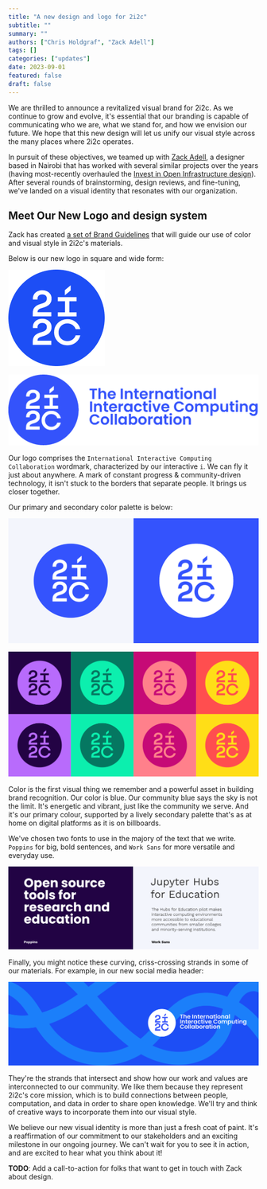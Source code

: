 ```yaml
---
title: "A new design and logo for 2i2c"
subtitle: ""
summary: ""
authors: ["Chris Holdgraf", "Zack Adell"]
tags: []
categories: ["updates"]
date: 2023-09-01
featured: false
draft: false
---
```


We are thrilled to announce a revitalized visual brand for 2i2c. As we continue to grow and evolve, it's essential that our branding is capable of communicating who we are, what we stand for, and how we envision our future. We hope that this new design will let us unify our visual style across the many places where 2i2c operates.

In pursuit of these objectives, we teamed up with [Zack Adell](https://www.behance.net/iamzackadell), a designer based in Nairobi that has worked with several similar projects over the years (having most-recently overhauled the [Invest in Open Infrastructure design](https://investinopen.org/blog/introducing-our-new-logo-and-visual-identity/)). After several rounds of brainstorming, design reviews, and fine-tuning, we've landed on a visual identity that resonates with our organization.

## Meet Our New Logo and design system

Zack has created [a set of Brand Guidelines](https://docs.google.com/presentation/d/1O36_yjTSKiXB9_yAnj4QnF_sob1z_GQmcfIVrZ_ymeY/edit?usp=sharing) that will guide our use of color and visual style in 2i2c's materials.

Below is our new logo in square and wide form:

![Our square logo](logo.png)

![Our wide logo](logo-wide.png)

Our logo comprises the `International Interactive Computing Collaboration` wordmark, characterized by our interactive `i`.
We can fly it just about anywhere.
A mark of constant progress & community-driven technology, it isn't stuck to the borders that separate people.
It brings us closer together.

Our primary and secondary color palette is below:

![Primary color palette](logo-colors-primary.png)

![Secondary color palette](logo-colors-secondary.png)

Color is the first visual thing we remember and a powerful asset in building brand recognition.
Our color is blue.
Our community blue says the sky is not the limit. It's energetic and vibrant, just like the community we serve.
And it's our primary colour, supported by a lively secondary palette that's as at home on digital platforms as it is on billboards.

We've chosen two fonts to use in the majory of the text that we write.
`Poppins` for big, bold sentences, and `Work Sans` for more versatile and everyday use.

![Examples of our two primary font choices](typography.png)

Finally, you might notice these curving, criss-crossing strands in some of our materials.
For example, in our new social media header:

![Twitter header image](header-twitter.png)

They're the strands that intersect and show how our work and values are interconnected to our community.
We like them because they represent 2i2c's core mission, which is to build connections between people, computation, and data in order to share open knowledge.
We'll try and think of creative ways to incorporate them into our visual style.

We believe our new visual identity is more than just a fresh coat of paint.
It's a reaffirmation of our commitment to our stakeholders and an exciting milestone in our ongoing journey.
We can't wait for you to see it in action, and are excited to hear what you think about it!

**TODO**: Add a call-to-action for folks that want to get in touch with Zack about design.